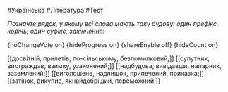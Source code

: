 #Українська #Література #Тест

*Позначте рядок, у якому всі слова мають таку будову: один префікс, корінь, один суфікс, закінчення:*

{noChangeVote on}
{hideProgress on}
{shareEnable off}
{hideCount on}

[[досвітній, прилетів, по-сільському, безпомилковий;]]
[[супутник, вистраждав, взимку, узаконений;]]
[[надбудова, вивідавши, напарник, заземлений;]]
[[виголошене, надлишок, припечений, приказка;]]
[[затінок, викупив, якнайдобріший, переможний.]]
